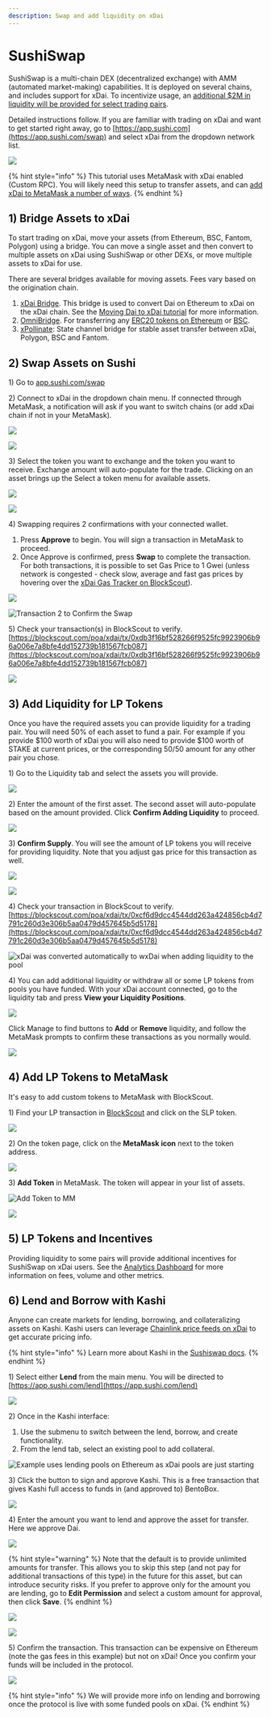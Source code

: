 ```yaml
---
description: Swap and add liquidity on xDai
---
```


# SushiSwap

SushiSwap is a multi-chain DEX \(decentralized exchange\) with AMM \(automated market-making\) capabilities. It is deployed on several chains, and includes support for xDai. To incentivize usage, an [additional $2M in liquidity will be provided for select trading pairs](https://forum.poa.network/t/proposal-to-add-stake-incentives-matched-to-the-sushiswap-deployment-on-xdai/5821).

Detailed instructions follow. If you are familiar with trading on xDai and want to get started right away, go to [https://app.sushi.com](https://app.sushi.com/swap) and select xDai from the dropdown network list.

![](../../.gitbook/assets/sushi-1%20%281%29.png)

{% hint style="info" %}
This tutorial uses MetaMask with xDai enabled \(Custom RPC\).  You will likely need this setup to transfer assets, and can [add xDai to MetaMask a number of ways](../../for-users/wallets/metamask/metamask-setup.md).
{% endhint %}

## 1\) Bridge Assets to xDai

To start trading on xDai, move your assets \(from Ethereum, BSC, Fantom, Polygon\) using a bridge.  You can move a single asset and then convert to multiple assets on xDai using SushiSwap or other DEXs, or move multiple assets to xDai for use.  
  
There are several bridges available for moving assets. Fees vary based on the origination chain.

1. [xDai Bridge](https://bridge.xdaichain.com/). This bridge is used to convert Dai on Ethereum to xDai on the xDai chain. See the [Moving Dai to xDai tutorial](../../for-users/bridges/converting-xdai-via-bridge/moving-dai-to-xdai.md) for more information.
2. [OmniBridge](https://omni.xdaichain.com/bridge). For transferring any [ERC20 tokens on Ethereum](../../for-users/bridges/omnibridge/#resources) or [BSC](../../for-users/bridges/omnibridge/binance-smart-chain-omnibridge/bsc-omnibridge-example.md). 
3. [xPollinate](https://www.xpollinate.io/): State channel bridge for stable asset transfer between xDai, Polygon, BSC and Fantom.

## 2\) Swap Assets on Sushi

1\) Go to [app.sushi.com/swap](https://app.sushi.com/swap)

2\) Connect to xDai in the dropdown chain menu. If connected through MetaMask, a notification will ask if you want to switch chains \(or add xDai chain if not in your MetaMask\). 

![](../../.gitbook/assets/switch1.png)

![](../../.gitbook/assets/switch-2.png)

3\) Select the token you want to exchange and the token you want to receive. Exchange amount will auto-populate for the trade. Clicking on an asset brings up the Select a token menu for available assets.

![](../../.gitbook/assets/swap1.png)

![](../../.gitbook/assets/swap2.png)

4\) Swapping requires 2 confirmations with your connected wallet.

1. Press **Approve** to begin. You will sign a transaction in MetaMask to proceed. 
2. Once Approve is confirmed, press **Swap** to complete the transaction. For both transactions, it is possible to set Gas Price to 1 Gwei \(unless network is congested - check slow, average and fast gas prices by hovering over the [xDai Gas Tracker on BlockScout](https://blockscout.com/xdai/mainnet)\).

![](../../.gitbook/assets/approve-1.png)

![Transaction 2 to Confirm the Swap](../../.gitbook/assets/approve-2.png)

5\) Check your transaction\(s\) in BlockScout to verify. [https://blockscout.com/poa/xdai/tx/0xdb3f16bf528266f9525fc9923906b96a006e7a8bfe4dd152739b181567fcb087](https://blockscout.com/poa/xdai/tx/0xdb3f16bf528266f9525fc9923906b96a006e7a8bfe4dd152739b181567fcb087)

![](../../.gitbook/assets/blockscout-1%20%282%29.png)

## 3\) Add Liquidity for LP Tokens

Once you have the required assets you can provide liquidity for a trading pair. You will need 50% of each asset to fund a pair. For example if you provide $100 worth of xDai you will also need to provide $100 worth of STAKE at current prices, or the corresponding 50/50 amount for any other pair you chose.

1\) Go to the Liquidity tab and select the assets you will provide. 

![](../../.gitbook/assets/liquidity-1%20%282%29.png)

2\) Enter the amount of the first asset. The second asset will auto-populate based on the amount provided. Click **Confirm Adding Liquidity** to proceed.

![](../../.gitbook/assets/liquidity-2.png)

3\) **Confirm Supply**. You will see the amount of LP tokens you will receive for providing liquidity. Note that you adjust gas price for this transaction as well.

![](../../.gitbook/assets/confirm-supply.png)

![](../../.gitbook/assets/confirm-supply2.png)

4\) Check your transaction in BlockScout to verify.   
[https://blockscout.com/poa/xdai/tx/0xcf6d9dcc4544dd263a424856cb4d7791c260d3e306b5aa0479d457645b5d5178](https://blockscout.com/poa/xdai/tx/0xcf6d9dcc4544dd263a424856cb4d7791c260d3e306b5aa0479d457645b5d5178)

![xDai was converted automatically to wxDai when adding liquidity to the pool](../../.gitbook/assets/view-bs-details.png)

4\) You can add additional liquidity or withdraw all or some LP tokens from pools you have funded. With your xDai account connected, go to the liquidity tab and press **View your Liquidity Positions**. 

![](../../.gitbook/assets/view-liquidity-1%20%281%29.png)

Click Manage to find buttons to **Add** or **Remove** liquidity, and follow the MetaMask prompts to confirm these transactions as you normally would.

![](../../.gitbook/assets/view-liquidity-2.png)

## 4\) Add LP Tokens to MetaMask

It's easy to add custom tokens to MetaMask with BlockScout. 

1\) Find your LP transaction in [BlockScout](https://blockscout.com/poa/xdai) and click on the SLP token.

![](../../.gitbook/assets/add-1.png)

2\) On the token page, click on the **MetaMask icon** next to the token address.

![](../../.gitbook/assets/add-2.png)

3\) **Add Token** in MetaMask. The token will appear in your list of assets.

![Add Token to MM](../../.gitbook/assets/add-3.png)

![](../../.gitbook/assets/app-4.png)

## 5\) LP Tokens and Incentives

Providing liquidity to some pairs will provide additional incentives for SushiSwap on xDai users. See the [Analytics Dashboard](https://analytics-xdai.sushi.com/) for more information on fees, volume and other metrics. 

## 6\) Lend and Borrow with Kashi

Anyone can create markets for lending, borrowing, and collateralizing assets on Kashi. Kashi users can leverage [Chainlink price feeds on xDai](../../for-developers/developer-resources/chainlink-price-feeds.md) to get accurate pricing info. 

{% hint style="info" %}
Learn more about Kashi in the [Sushiswap docs](https://docs.sushi.com/products/kashi-lending).
{% endhint %}

1\) Select either **Lend** from the main menu. You will be directed to [https://app.sushi.com/lend](https://app.sushi.com/lend)

![](../../.gitbook/assets/lend.png)

2\) Once in the Kashi interface:

1. Use the submenu to switch between the lend, borrow, and create functionality. 
2. From the lend tab, select an existing pool to add collateral.

![Example uses lending pools on Ethereum as xDai pools are just starting](../../.gitbook/assets/menu2.png)

3\) Click the button to sign and approve Kashi. This is a free transaction that gives Kashi full access to funds in \(and approved to\) BentoBox.

![](../../.gitbook/assets/approve1.png)

4\) Enter the amount you want to lend and approve the asset for transfer. Here we approve Dai.

![](../../.gitbook/assets/approve-2%20%281%29.png)

{% hint style="warning" %}
Note that the default is to provide unlimited amounts for transfer. This allows you to skip this step \(and not pay for additional transactions of this type\) in the future for this asset, but can introduce security risks. If you prefer to approve only for the amount you are lending, go to **Edit Permission** and select a custom amount for approval, then click **Save**.
{% endhint %}

![](../../.gitbook/assets/edit1.png)

![](../../.gitbook/assets/edit-2.png)

5\) Confirm the transaction. This transaction can be expensive on Ethereum \(note the gas fees in this example\) but not on xDai!  Once you confirm your funds will be included in the protocol. 

![](../../.gitbook/assets/approve-3.png)

{% hint style="info" %}
We will provide more info on lending and borrowing once the protocol is live with some funded pools on xDai.
{% endhint %}



